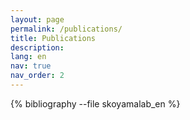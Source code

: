 ```yaml
---
layout: page
permalink: /publications/
title: Publications
description: 
lang: en 
nav: true
nav_order: 2
---
```


<!-- _pages/publications.md -->
<div class="publications">

{% bibliography --file skoyamalab_en %}

</div>
